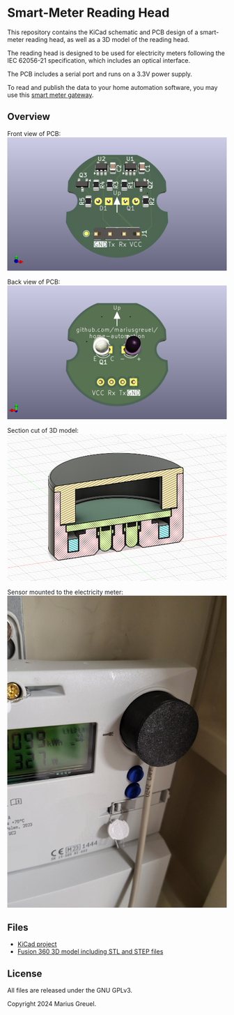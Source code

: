 # Smart-Meter Reading Head

This repository contains the KiCad schematic and PCB design of a smart-meter reading head,
as well as a 3D model of the reading head.

The reading head is designed to be used for electricity meters following the IEC 62056-21 specification,
which includes an optical interface.

The PCB includes a serial port and runs on a 3.3V power supply.

To read and publish the data to your home automation software,
you may use this [smart meter gateway](../smartmeter-gateway/).

## Overview

Front view of PCB:
![Front view of PCB](docs/smartmeter-reading-head-front.png)

Back view of PCB:
![Back view of PCB](docs/smartmeter-reading-head-back.png)

Section cut of 3D model:
![3D model](docs/smartmeter-reading-head.png)

Sensor mounted to the electricity meter:
![Sensor](docs/smartmeter.jpg)

## Files

- [KiCad project](./pcb/)
- [Fusion 360 3D model including STL and STEP files](./models/)

## License

All files are released under the GNU GPLv3.

Copyright 2024 Marius Greuel.
